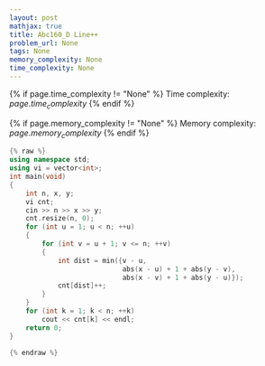 ```yaml
---
layout: post
mathjax: true
title: Abc160_D Line++
problem_url: None
tags: None
memory_complexity: None
time_complexity: None
---
```




{% if page.time_complexity != "None" %}
Time complexity: ${{ page.time_complexity }}$
{% endif %}

{% if page.memory_complexity != "None" %}
Memory complexity: ${{ page.memory_complexity }}$
{% endif %}

```cpp
{% raw %}
using namespace std;
using vi = vector<int>;
int main(void)
{
    int n, x, y;
    vi cnt;
    cin >> n >> x >> y;
    cnt.resize(n, 0);
    for (int u = 1; u < n; ++u)
    {
        for (int v = u + 1; v <= n; ++v)
        {
            int dist = min({v - u,
                            abs(x - u) + 1 + abs(y - v),
                            abs(x - v) + 1 + abs(y - u)});
            cnt[dist]++;
        }
    }
    for (int k = 1; k < n; ++k)
        cout << cnt[k] << endl;
    return 0;
}

{% endraw %}
```